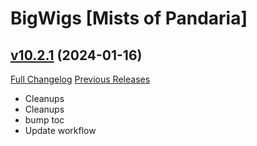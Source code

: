 # BigWigs [Mists of Pandaria]

## [v10.2.1](https://github.com/BigWigsMods/BigWigs_MistsOfPandaria/tree/v10.2.1) (2024-01-16)
[Full Changelog](https://github.com/BigWigsMods/BigWigs_MistsOfPandaria/compare/v10.2.0...v10.2.1) [Previous Releases](https://github.com/BigWigsMods/BigWigs_MistsOfPandaria/releases)

- Cleanups  
- Cleanups  
- bump toc  
- Update workflow  
